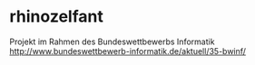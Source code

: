 # rhinozelfant
Projekt im Rahmen des Bundeswettbewerbs Informatik
http://www.bundeswettbewerb-informatik.de/aktuell/35-bwinf/
